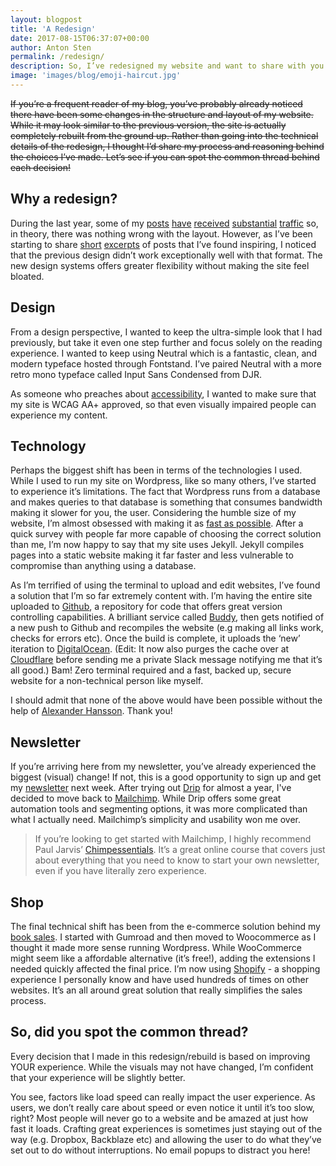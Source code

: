 ```yaml
---
layout: blogpost
title: 'A Redesign'
date: 2017-08-15T06:37:07+00:00
author: Anton Sten
permalink: /redesign/
description: So, I’ve redesigned my website and want to share with you why. Guess What? It has a lot to do with two letters… U and X.
image: 'images/blog/emoji-haircut.jpg'
---
```


~~If you’re a frequent reader of my blog, you’ve probably already noticed there have been some changes in the structure and layout of my website. While it may look similar to the previous version, the site is actually completely rebuilt from the ground up. Rather than going into the technical details of the redesign, I thought I’d share my process and reasoning behind the choices I’ve made. Let’s see if you can spot the common thread behind each decision!~~

## Why a redesign?

During the last year, some of my [posts](/truefans/) [have](/investingproducts/) [received](/better-uxdesigner/) [substantial](/future-ux-designer/) [traffic](/designers-write/) so, in theory, there was nothing wrong with the layout. However, as I’ve been starting to share [short](/design-quotes/) [excerpts](/enough/) of posts that I’ve found inspiring, I noticed that the previous design didn’t work exceptionally well with that format. The new design systems offers greater flexibility without making the site feel bloated.

## Design

From a design perspective, I wanted to keep the ultra-simple look that I had previously, but take it even one step further and focus solely on the reading experience. I wanted to keep using Neutral which is a fantastic, clean, and modern typeface hosted through Fontstand. I’ve paired Neutral with a more retro mono typeface called Input Sans Condensed from DJR. 

As someone who preaches about [accessibility](/designing-for-accessibility/), I wanted to make sure that my site is WCAG AA+ approved, so that even visually impaired people can experience my content.

## Technology

Perhaps the biggest shift has been in terms of the technologies I used. While I used to run my site on Wordpress, like so many others, I’ve started to experience it’s limitations. The fact that Wordpress runs from a database and makes queries to that database is something that consumes bandwidth making it slower for you, the user. Considering the humble size of my website, I’m almost obsessed with making it as [fast as possible](/secret-feature/). After a quick survey with people far more capable of choosing the correct solution than me, I’m now happy to say that my site uses Jekyll. Jekyll compiles pages into a static website making it far faster and less vulnerable to compromise than anything using a database.

As I’m terrified of using the terminal to upload and edit websites, I’ve found a solution that I’m so far extremely content with. I’m having the entire site uploaded to [Github](https://github.com), a repository for code that offers great version controlling capabilities. A brilliant service called [Buddy](https://buddy.works), then gets notified of a new push to Github and recompiles the website (e.g making all links work, checks for errors etc). Once the build is complete, it uploads the ‘new’ iteration to [DigitalOcean](https://m.do.co/c/0461e4c13647). (Edit: It now also purges the cache over at [Cloudflare](https://cloudflare.com) before sending me a private Slack message notifying me that it’s all good.) Bam! Zero terminal required and a fast, backed up, secure website for a non-technical person like myself.

I should admit that none of the above would have been possible without the help of [Alexander Hansson](http://hnssn.se). Thank you!

## Newsletter

If you’re arriving here from my newsletter, you’ve already experienced the biggest (visual) change! If not, this is a good opportunity to sign up and get my [newsletter](/newsletter/) next week. After trying out [Drip](https://mbsy.co/cztnf) for almost a year, I've decided to move back to [Mailchimp](http://eepurl.com/bvIKNL). While Drip offers some great automation tools and segmenting options, it was more complicated than what I actually need. Mailchimp’s simplicity and usability won me over.

> If you’re looking to get started with Mailchimp, I highly recommend Paul Jarvis’ [Chimpessentials](https://chimpessentials.com/chimp/156/). It’s a great online course that covers just about everything that you need to know to start your own newsletter, even if you have literally zero experience.

## Shop

The final technical shift has been from the e-commerce solution behind my [book sales](/books/). I started with Gumroad and then moved to Woocommerce as I thought it made more sense running Wordpress. While WooCommerce might seem like a affordable alternative (it’s free!), adding the extensions I needed quickly affected the final price. I’m now using [Shopify](https://www.shopify.com) - a shopping experience I personally know and have used hundreds of times on other websites. It’s an all around great solution that really simplifies the sales process.

## So, did you spot the common thread?

Every decision that I made in this redesign/rebuild is based on improving YOUR experience. While the visuals may not have changed, I’m confident that your experience will be slightly better.

You see, factors like load speed can really impact the user experience. As users, we don’t really care about speed or even notice it until it’s too slow, right? Most people will never go to a website and be amazed at just how fast it loads. Crafting great experiences is sometimes just staying out of the way (e.g. Dropbox, Backblaze etc) and allowing the user to do what they’ve set out to do without interruptions. No email popups to distract you here!
